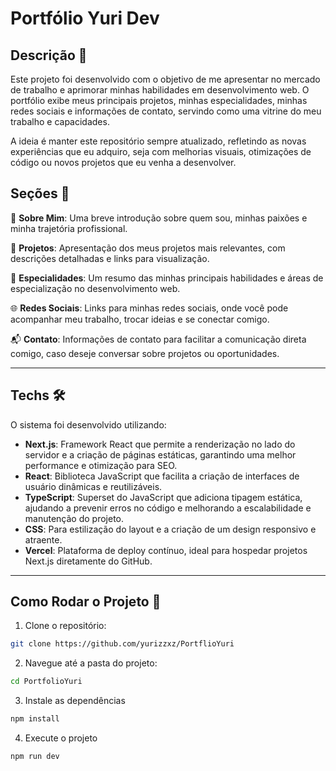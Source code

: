 # Portfólio Yuri Dev

## Descrição 📝
Este projeto foi desenvolvido com o objetivo de me apresentar no mercado de trabalho e aprimorar minhas habilidades em desenvolvimento web. O portfólio exibe meus principais projetos, minhas especialidades, minhas redes sociais e informações de contato, servindo como uma vitrine do meu trabalho e capacidades.

A ideia é manter este repositório sempre atualizado, refletindo as novas experiências que eu adquiro, seja com melhorias visuais, otimizações de código ou novos projetos que eu venha a desenvolver.

## Seções 📂

👤 **Sobre Mim**: Uma breve introdução sobre quem sou, minhas paixões e minha trajetória profissional.

📁 **Projetos**: Apresentação dos meus projetos mais relevantes, com descrições detalhadas e links para visualização.

🔧 **Especialidades**: Um resumo das minhas principais habilidades e áreas de especialização no desenvolvimento web.

🌐 **Redes Sociais**: Links para minhas redes sociais, onde você pode acompanhar meu trabalho, trocar ideias e se conectar comigo.

📬 **Contato**: Informações de contato para facilitar a comunicação direta comigo, caso deseje conversar sobre projetos ou oportunidades.

---

## Techs 🛠️

O sistema foi desenvolvido utilizando:

- **Next.js**: Framework React que permite a renderização no lado do servidor e a criação de páginas estáticas, garantindo uma melhor performance e otimização para SEO.
- **React**: Biblioteca JavaScript que facilita a criação de interfaces de usuário dinâmicas e reutilizáveis.
- **TypeScript**: Superset do JavaScript que adiciona tipagem estática, ajudando a prevenir erros no código e melhorando a escalabilidade e manutenção do projeto.
- **CSS**: Para estilização do layout e a criação de um design responsivo e atraente.
- **Vercel**: Plataforma de deploy contínuo, ideal para hospedar projetos Next.js diretamente do GitHub.

---

## Como Rodar o Projeto 🚀

1. Clone o repositório:

```bash
git clone https://github.com/yurizzxz/PortflioYuri
```
2. Navegue até a pasta do projeto:
```bash
cd PortfolioYuri
```
3. Instale as dependências
``` bash
npm install
```
4. Execute o projeto

``` bash
npm run dev
```
